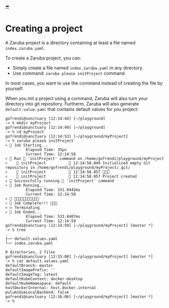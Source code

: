 [⬅️](../README.md)

# Creating a project

A Zaruba project is a directory containing at least a file named `index.zaruba.yaml`.

To create a Zaruba project, you can:

* Simply create a file named `index.zaruba.yaml` in any directory.
* Use command: `zaruba please initProject` command.

In most cases, you want to use the command instead of creating the file by yourself.

When you init a project using a command, Zaruba will also turn your directory into git repository. Furtherm, Zaruba will also generate `default.value.yaml` that contains default values for you project:

```
gofrendi@sanctuary [12:14:44] [~/playground]
-> % mkdir myProject
gofrendi@sanctuary [12:14:49] [~/playground]
-> % cd myProject
gofrendi@sanctuary [12:14:53] [~/playground/myProject]
-> % zaruba please initProject
💀 🔎 Job Starting...
         Elapsed Time: 35µs
         Current Time: 12:14:58
💀 🏁 Run 🚧 'initProject' command on /home/gofrendi/playground/myProject
💀    🚀 initProject          🚧 12:14:58.849 Initialized empty Git repository in /home/gofrendi/playground/myProject/.git/
💀    🚀 initProject          🚧 12:14:58.857 🎉🎉🎉
💀    🚀 initProject          🚧 12:14:58.857 Project created
💀 🎉 Successfully running 🚧 'initProject' command
💀 🔎 Job Running...
         Elapsed Time: 331.9442ms
         Current Time: 12:14:58
💀 🎉 🎉🎉🎉🎉🎉🎉🎉🎉🎉🎉🎉
💀 🎉 Job Complete!!! 🎉🎉🎉
💀 🔥 Terminating
💀 🔎 Job Ended...
         Elapsed Time: 533.8407ms
         Current Time: 12:14:59
gofrendi@sanctuary [12:14:59] [~/playground/myProject] [master *]
-> % tree
.
├── default.values.yaml
└── index.zaruba.yaml

0 directories, 2 files
gofrendi@sanctuary [12:15:00] [~/playground/myProject] [master *]
-> % cat default.values.yaml
defaultBranch: master
defaultImagePrefix: ''
defaultImageTag: latest
defaultKubeContext: docker-desktop
defaultKubeNamespace: default
hostDockerInternal: host.docker.internal
pulumiUseLocalBackend: false
gofrendi@sanctuary [12:16:06] [~/playground/myProject] [master *]
-> %
```